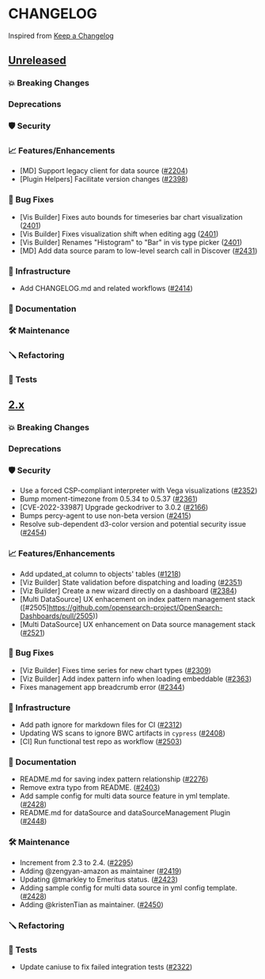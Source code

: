 # CHANGELOG
Inspired from [Keep a Changelog](https://keepachangelog.com/en/1.0.0/)

## [Unreleased]
### 💥 Breaking Changes

### Deprecations

### 🛡 Security

### 📈 Features/Enhancements

* [MD] Support legacy client for data source ([#2204](https://github.com/opensearch-project/OpenSearch-Dashboards/pull/2204))
* [Plugin Helpers] Facilitate version changes ([#2398](https://github.com/opensearch-project/OpenSearch-Dashboards/pull/2398))

### 🐛 Bug Fixes
* [Vis Builder] Fixes auto bounds for timeseries bar chart visualization ([2401](https://github.com/opensearch-project/OpenSearch-Dashboards/pull/2401))
* [Vis Builder] Fixes visualization shift when editing agg ([2401](https://github.com/opensearch-project/OpenSearch-Dashboards/pull/2401))
* [Vis Builder] Renames "Histogram" to "Bar" in vis type picker ([2401](https://github.com/opensearch-project/OpenSearch-Dashboards/pull/2401))
* [MD] Add data source param to low-level search call in Discover ([#2431](https://github.com/opensearch-project/OpenSearch-Dashboards/pull/2431))

### 🚞 Infrastructure

* Add CHANGELOG.md and related workflows ([#2414](https://github.com/opensearch-project/OpenSearch-Dashboards/pull/2414))

### 📝 Documentation

### 🛠 Maintenance

### 🪛 Refactoring

### 🔩 Tests

## [2.x]
### 💥 Breaking Changes

### Deprecations

### 🛡 Security

* Use a forced CSP-compliant interpreter with Vega visualizations ([#2352](https://github.com/opensearch-project/OpenSearch-Dashboards/pull/2352))
* Bump moment-timezone from 0.5.34 to 0.5.37 ([#2361](https://github.com/opensearch-project/OpenSearch-Dashboards/pull/2361))
* [CVE-2022-33987] Upgrade geckodriver to 3.0.2 ([#2166](https://github.com/opensearch-project/OpenSearch-Dashboards/pull/2166))
* Bumps percy-agent to use non-beta version ([#2415](https://github.com/opensearch-project/OpenSearch-Dashboards/pull/2415))
* Resolve sub-dependent d3-color version and potential security issue ([#2454](https://github.com/opensearch-project/OpenSearch-Dashboards/pull/2454))

### 📈 Features/Enhancements

* Add updated_at column to objects' tables ([#1218](https://github.com/opensearch-project/OpenSearch-Dashboards/pull/1218)) 
* [Viz Builder] State validation before dispatching and loading ([#2351](https://github.com/opensearch-project/OpenSearch-Dashboards/pull/2351))
* [Viz Builder] Create a new wizard directly on a dashboard ([#2384](https://github.com/opensearch-project/OpenSearch-Dashboards/pull/2384))
* [Multi DataSource] UX enhacement on index pattern management stack ([#2505]https://github.com/opensearch-project/OpenSearch-Dashboards/pull/2505))
* [Multi DataSource] UX enhancement on Data source management stack ([#2521](https://github.com/opensearch-project/OpenSearch-Dashboards/pull/2521))

### 🐛 Bug Fixes

* [Viz Builder] Fixes time series for new chart types ([#2309](https://github.com/opensearch-project/OpenSearch-Dashboards/pull/2309))
* [Viz Builder] Add index pattern info when loading embeddable ([#2363](https://github.com/opensearch-project/OpenSearch-Dashboards/pull/2363))
* Fixes management app breadcrumb error ([#2344](https://github.com/opensearch-project/OpenSearch-Dashboards/pull/2344))

### 🚞 Infrastructure

* Add path ignore for markdown files for CI ([#2312](https://github.com/opensearch-project/OpenSearch-Dashboards/pull/2312))
* Updating WS scans to ignore BWC artifacts in `cypress` ([#2408](https://github.com/opensearch-project/OpenSearch-Dashboards/pull/2408))
* [CI] Run functional test repo as workflow ([#2503](https://github.com/opensearch-project/OpenSearch-Dashboards/pull/2503))

### 📝 Documentation

* README.md for saving index pattern relationship ([#2276](https://github.com/opensearch-project/OpenSearch-Dashboards/pull/2276))
* Remove extra typo from README. ([#2403](https://github.com/opensearch-project/OpenSearch-Dashboards/pull/2403))
* Add sample config for multi data source feature in yml template. ([#2428](https://github.com/opensearch-project/OpenSearch-Dashboards/pull/2428))
* README.md for dataSource and dataSourceManagement Plugin ([#2448](https://github.com/opensearch-project/OpenSearch-Dashboards/pull/2448))

### 🛠 Maintenance

* Increment from 2.3 to 2.4. ([#2295](https://github.com/opensearch-project/OpenSearch-Dashboards/pull/2295))
* Adding @zengyan-amazon as maintainer ([#2419](https://github.com/opensearch-project/OpenSearch-Dashboards/pull/2419))
* Updating @tmarkley to Emeritus status. ([#2423](https://github.com/opensearch-project/OpenSearch-Dashboards/pull/2423))
* Adding sample config for multi data source in yml config template. ([#2428](https://github.com/opensearch-project/OpenSearch-Dashboards/pull/2428))
* Adding @kristenTian as maintainer. ([#2450](https://github.com/opensearch-project/OpenSearch-Dashboards/pull/2450))

### 🪛 Refactoring

### 🔩 Tests

* Update caniuse to fix failed integration tests ([#2322](https://github.com/opensearch-project/OpenSearch-Dashboards/pull/2322))

[Unreleased]: https://github.com/opensearch-project/OpenSearch-Dashboards/compare/2.3.0...HEAD
[2.x]: https://github.com/opensearch-project/OpenSearch-Dashboards/compare/2.3.0...2.x
